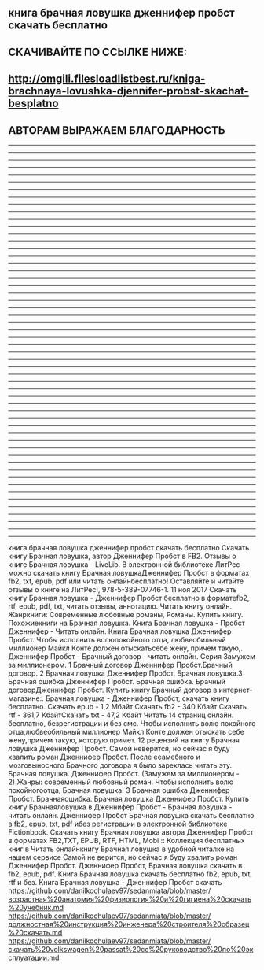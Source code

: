 книга брачная ловушка дженнифер пробст скачать бесплатно
--------------------------------------------------
СКАЧИВАЙТЕ ПО ССЫЛКЕ НИЖЕ:
--------------------------------------------------
http://omgili.filesloadlistbest.ru/kniga-brachnaya-lovushka-djennifer-probst-skachat-besplatno
--------------------------------------------------
АВТОРАМ ВЫРАЖАЕМ БЛАГОДАРНОСТЬ
--------------------------------------------------
--------------------------------------------------
--------------------------------------------------
--------------------------------------------------
--------------------------------------------------
--------------------------------------------------
--------------------------------------------------
--------------------------------------------------
--------------------------------------------------
--------------------------------------------------
--------------------------------------------------
--------------------------------------------------
--------------------------------------------------
--------------------------------------------------
--------------------------------------------------
--------------------------------------------------
--------------------------------------------------
--------------------------------------------------
--------------------------------------------------
--------------------------------------------------
--------------------------------------------------
--------------------------------------------------
--------------------------------------------------
--------------------------------------------------
--------------------------------------------------
--------------------------------------------------
--------------------------------------------------
--------------------------------------------------
--------------------------------------------------
--------------------------------------------------
--------------------------------------------------
--------------------------------------------------
--------------------------------------------------
--------------------------------------------------
--------------------------------------------------
--------------------------------------------------
--------------------------------------------------
--------------------------------------------------
--------------------------------------------------
--------------------------------------------------
--------------------------------------------------
--------------------------------------------------
--------------------------------------------------
--------------------------------------------------
--------------------------------------------------
--------------------------------------------------
--------------------------------------------------
--------------------------------------------------
--------------------------------------------------
--------------------------------------------------
--------------------------------------------------
--------------------------------------------------
--------------------------------------------------
--------------------------------------------------
--------------------------------------------------
книга брачная ловушка дженнифер пробст скачать бесплатно Скачать книгу Брачная ловушка, автор Дженнифер Пробст в FB2. Отзывы о книге Брачная ловушка - LiveLib. В электронной библиотеке ЛитРес можно скачать книгу Брачная ловушкаДженнифер Пробст в форматах fb2, txt, epub, pdf или читать онлайнбесплатно! Оставляйте и читайте отзывы о книге на ЛитРес!, 978-5-389-07746-1. 11 ноя 2017  Скачать книгу Брачная ловушка - Дженнифер Пробст бесплатно в форматеfb2, rtf, epub, pdf, txt, читать отзывы, аннотацию. Читать книгу онлайн. Жанркниги: Современные любовные романы, Романы. Купить книгу. Похожиекниги на Брачная ловушка. Книга Брачная ловушка - Пробст Дженнифер - Читать онлайн. Книга Брачная ловушка Дженнифер Пробст. Чтобы исполнить волюпокойного отца, любвеобильный миллионер Майкл Конте должен отыскатьсебе жену, причем такую,. Дженнифер Пробст - Брачный договор - читать онлайн. Серия Замужем за миллионером. 1 Брачный договор Дженнифер Пробст.Брачный договор. 2 Брачная ловушка Дженнифер Пробст. Брачная ловушка.3 Брачная ошибка Дженнифер Пробст. Брачная ошибка. Брачный договорДженнифер Пробст. Купить книгу Брачный договор в интернет-магазине:. Брачная ловушка - Дженнифер Пробст, скачать книгу бесплатно. Cкачать epub - 1,2 Мбайт Cкачать fb2 - 340 Кбайт Cкачать rtf - 361,7 КбайтCкачать txt - 47,2 Кбайт Читать 14 страниц онлайн. бесплатно, безрегистрации и без смс. Чтобы исполнить волю покойного отца,любвеобильный миллионер Майкл Конте должен отыскать себе жену,причем такую, которую примет. 12 рецензий на книгу Брачная ловушка Дженнифер Пробст. Самой неверится, но сейчас я буду хвалить роман Дженнифер Пробст. После ееамебного и мозговыносного Брачного договора я было зареклась читать эту. Брачная ловушка. Дженнифер Пробст. (Замужем за миллионером - 2).Жанры: современный любовный роман. Чтобы исполнить волю покойногоотца,  Брачная ловушка. 3 Брачная ошибка Дженнифер Пробст. Брачнаяошибка. Брачная ловушка Дженнифер Пробст. Купить книгу Брачнаяловушка в
Дженнифер Пробст - Брачная ловушка - читать онлайн. Дженнифер Пробст Брачная ловушка скачать бесплатно в fb2, epub, txt, pdf ибез регистрации в электронной библиотеке Fictionbook. Скачать книгу Брачная ловушка автора Дженнифер Пробст в форматах FB2,TXT, EPUB, RTF, HTML, Mobi :: Коллекция бесплатных книг в  Читать онлайнкнигу Брачная ловушка в удобной читалке на нашем сервисе  Самой не верится, но сейчас я буду хвалить роман Дженнифер Пробст. Дженнифер Пробст, Брачная ловушка  скачать в fb2, epub, pdf. Книга Брачная ловушка скачать бесплатно fb2, epub, txt, rtf и без. Книга Брачная ловушка - Дженнифер Пробст скачать
https://github.com/danilkochulaev97/sedanmiata/blob/master/возрастная%20анатомия%20физиология%20и%20гигиена%20скачать%20учебник.md
https://github.com/danilkochulaev97/sedanmiata/blob/master/должностная%20инструкция%20инженера%20строителя%20образец%20скачать.md
https://github.com/danilkochulaev97/sedanmiata/blob/master/скачать%20volkswagen%20passat%20cc%20руководство%20по%20эксплуатации.md